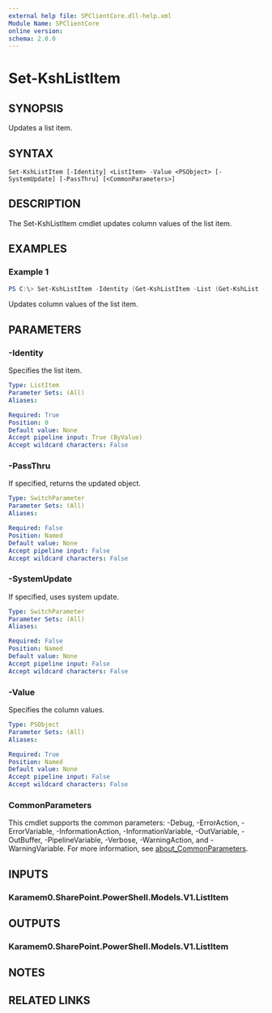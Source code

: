 ```yaml
---
external help file: SPClientCore.dll-help.xml
Module Name: SPClientCore
online version:
schema: 2.0.0
---
```


# Set-KshListItem

## SYNOPSIS
Updates a list item.

## SYNTAX

```
Set-KshListItem [-Identity] <ListItem> -Value <PSObject> [-SystemUpdate] [-PassThru] [<CommonParameters>]
```

## DESCRIPTION
The Set-KshListItem cmdlet updates column values of the list item.

## EXAMPLES

### Example 1
```powershell
PS C:\> Set-KshListItem -Identity (Get-KshListItem -List (Get-KshList -ListTitle 'Announcements') -ItemId 1) -Value @{ 'Title' = 'A Happy New Year' }
```

Updates column values of the list item.

## PARAMETERS

### -Identity
Specifies the list item.

```yaml
Type: ListItem
Parameter Sets: (All)
Aliases:

Required: True
Position: 0
Default value: None
Accept pipeline input: True (ByValue)
Accept wildcard characters: False
```

### -PassThru
If specified, returns the updated object.

```yaml
Type: SwitchParameter
Parameter Sets: (All)
Aliases:

Required: False
Position: Named
Default value: None
Accept pipeline input: False
Accept wildcard characters: False
```

### -SystemUpdate
If specified, uses system update.

```yaml
Type: SwitchParameter
Parameter Sets: (All)
Aliases:

Required: False
Position: Named
Default value: None
Accept pipeline input: False
Accept wildcard characters: False
```

### -Value
Specifies the column values.

```yaml
Type: PSObject
Parameter Sets: (All)
Aliases:

Required: True
Position: Named
Default value: None
Accept pipeline input: False
Accept wildcard characters: False
```

### CommonParameters
This cmdlet supports the common parameters: -Debug, -ErrorAction, -ErrorVariable, -InformationAction, -InformationVariable, -OutVariable, -OutBuffer, -PipelineVariable, -Verbose, -WarningAction, and -WarningVariable. For more information, see [about_CommonParameters](http://go.microsoft.com/fwlink/?LinkID=113216).

## INPUTS

### Karamem0.SharePoint.PowerShell.Models.V1.ListItem

## OUTPUTS

### Karamem0.SharePoint.PowerShell.Models.V1.ListItem

## NOTES

## RELATED LINKS

